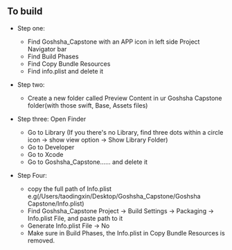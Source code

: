 ## To build 
- Step one:
  - Find Goshsha_Capstone with an APP icon in left side Project Navigator bar
  - Find Build Phases
  - Find Copy Bundle Resources
  - Find info.plist and delete it
 
- Step two:
  - Create a new folder called Preview Content in ur Goshsha Capstone folder(with those swift, Base, Assets files)

- Step three: Open Finder
  - Go to Library (If you there's no Library, find three dots within a circle icon -> show view option -> Show Library Folder)
  - Go to Developer
  - Go to Xcode
  - Go to Goshsha_Capstone...... and delete it

- Step Four:
  - copy the full path of Info.plist e.g(/Users/taodingxin/Desktop/Goshsha_Capstone/Goshsha Capstone/Info.plist)
  - Find Goshsha_Capstone Project -> Build Settings -> Packaging -> Info.plist File, and paste path to it
  - Generate Info.plist File -> No
  - Make sure in Build Phases, the Info.plist in Copy Bundle Resources is removed.
